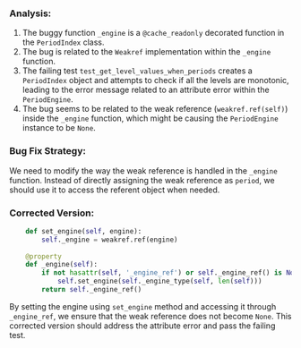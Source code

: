 ### Analysis:
1. The buggy function `_engine` is a `@cache_readonly` decorated function in the `PeriodIndex` class.
2. The bug is related to the `Weakref` implementation within the `_engine` function.
3. The failing test `test_get_level_values_when_periods` creates a `PeriodIndex` object and attempts to check if all the levels are monotonic, leading to the error message related to an attribute error within the `PeriodEngine`.
4. The bug seems to be related to the weak reference (`weakref.ref(self)`) inside the `_engine` function, which might be causing the `PeriodEngine` instance to be `None`.

### Bug Fix Strategy:
We need to modify the way the weak reference is handled in the `_engine` function. Instead of directly assigning the weak reference as `period`, we should use it to access the referent object when needed.

### Corrected Version:
```python
    def set_engine(self, engine):
        self._engine = weakref.ref(engine)
        
    @property
    def _engine(self):
        if not hasattr(self, '_engine_ref') or self._engine_ref() is None:
            self.set_engine(self._engine_type(self, len(self)))
        return self._engine_ref()

```

By setting the engine using `set_engine` method and accessing it through `_engine_ref`, we ensure that the weak reference does not become `None`. This corrected version should address the attribute error and pass the failing test.